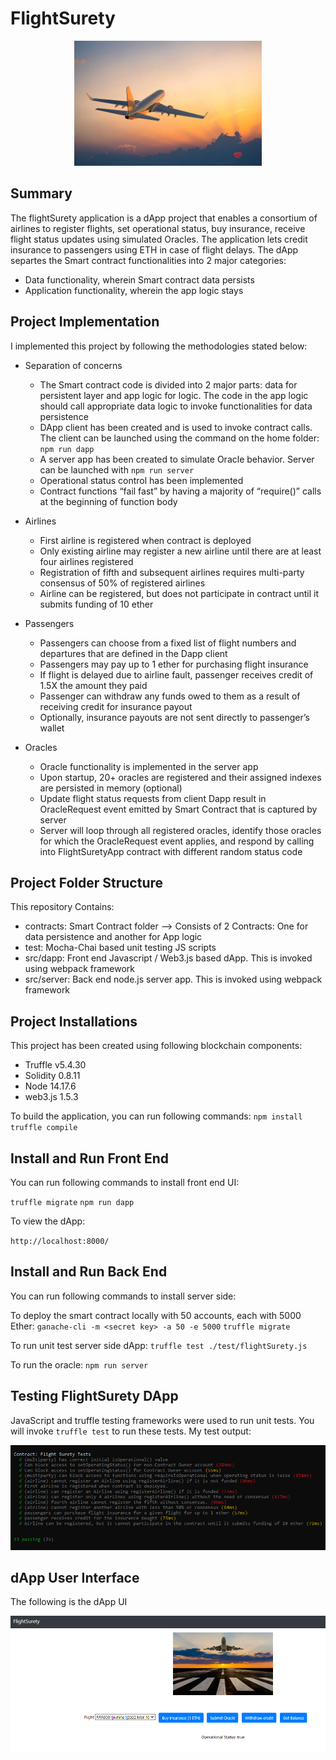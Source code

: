 # FlightSurety

<p align="center">
  <img src="https://github.com/ramkumarrani/udacity-blockchain-projects/blob/master/project4/images/airplane.jpg" width="300" height="200" />
</p>

## Summary

The flightSurety application is a dApp project that enables a consortium of airlines to register flights, set operational status, buy insurance, receive flight status updates using simulated Oracles.  The application lets credit insurance to passengers using ETH in case of flight delays.  The dApp separtes the Smart contract functionalities into 2 major categories:

* Data functionality, wherein Smart contract data persists
* Application functionality, wherein the app logic stays

## Project Implementation

I implemented this project by following the methodologies stated below:

* Separation of concerns
    * The Smart contract code is divided into 2 major parts: data for persistent layer and app logic for logic.  The code in the app logic should call appropriate data logic to invoke functionalities for data persistence
    * DApp client has been created and is used to invoke contract calls.  The client can be launched using the command on the home folder: `npm run dapp`
    * A server app has been created to simulate Oracle behavior.  Server can be launched with `npm run server`
    * Operational status control has been implemented
    * Contract functions “fail fast” by having a majority of “require()” calls at the beginning of function body

* Airlines
    * First airline is registered when contract is deployed
    * Only existing airline may register a new airline until there are at least four airlines registered
    * Registration of fifth and subsequent airlines requires multi-party consensus of 50% of registered airlines
    * Airline can be registered, but does not participate in contract until it submits funding of 10 ether 

* Passengers
    * Passengers can choose from a fixed list of flight numbers and departures that are defined in the Dapp client
    * Passengers may pay up to 1 ether for purchasing flight insurance
    * If flight is delayed due to airline fault, passenger receives credit of 1.5X the amount they paid
    * Passenger can withdraw any funds owed to them as a result of receiving credit for insurance payout
    * Optionally, insurance payouts are not sent directly to passenger’s wallet

* Oracles
    * Oracle functionality is implemented in the server app
    * Upon startup, 20+ oracles are registered and their assigned indexes are persisted in memory (optional)
    * Update flight status requests from client Dapp result in OracleRequest event emitted by Smart Contract that is captured by server
    * Server will loop through all registered oracles, identify those oracles for which the OracleRequest event applies, and respond by calling into FlightSuretyApp contract with different random status code

## Project Folder Structure

This repository Contains:

* contracts: Smart Contract folder --> Consists of 2 Contracts: One for data persistence and another for App logic
* test: Mocha-Chai based unit testing JS scripts
* src/dapp: Front end Javascript / Web3.js based dApp.  This is invoked using webpack framework
* src/server: Back end node.js server app.  This is invoked using webpack framework

## Project Installations

This project has been created using following blockchain components:

* Truffle v5.4.30
* Solidity 0.8.11
* Node 14.17.6
* web3.js 1.5.3

To build the application, you can run following commands: `npm install` `truffle compile`

## Install and Run Front End

You can run following commands to install front end UI:

`truffle migrate`
`npm run dapp`

To view the dApp:

`http://localhost:8000/`

## Install and Run Back End

You can run following commands to install server side:

To deploy the smart contract locally with 50 accounts, each with 5000 Ether:
`ganache-cli -m <secret key> -a 50 -e 5000`
`truffle migrate`

To run unit test server side dApp:
`truffle test ./test/flightSurety.js`

To run the oracle:
`npm run server`

## Testing FlightSurety DApp

JavaScript and truffle testing frameworks were used to run unit tests.  You will invoke `truffle test` to run these tests.  My test output:

<img src="https://github.com/ramkumarrani/udacity-blockchain-projects/blob/master/project4/images/UnitTest-flightSurety.png" />

## dApp User Interface

The following is the dApp UI

<img src="https://github.com/ramkumarrani/udacity-blockchain-projects/blob/master/project4/images/FlightSuretyUI1.PNG" />

